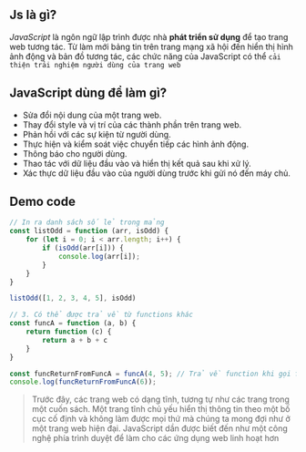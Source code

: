 ## Js là gì?

*JavaScript* là ngôn ngữ lập trình được nhà **phát triển sử dụng** để tạo trang web tương tác. Từ làm mới bảng tin trên trang mạng xã hội đến hiển thị hình ảnh động và bản đồ tương tác, các chức năng của JavaScript có thể `cải thiện trải nghiệm người dùng của trang web`

## JavaScript dùng để làm gì?
- Sửa đổi nội dung của một trang web.
- Thay đổi style và vị trí của các thành phần trên trang web.
- Phản hồi với các sự kiện từ người dùng.
- Thực hiện và kiểm soát việc chuyển tiếp các hình ảnh động.
- Thông báo cho người dùng.
- Thao tác với dữ liệu đầu vào và hiển thị kết quả sau khi xử lý.
- Xác thực dữ liệu đầu vào của người dùng trước khi gửi nó đến máy chủ.

## Demo code

```javascript
// In ra danh sách số lẻ trong mảng
const listOdd = function (arr, isOdd) {
    for (let i = 0; i < arr.length; i++) {
        if (isOdd(arr[i])) {
            console.log(arr[i]);
        }
    }
}

listOdd([1, 2, 3, 4, 5], isOdd)

// 3. Có thể được trả về từ functions khác
const funcA = function (a, b) {
    return function (c) {
        return a + b + c
    }
}

const funcReturnFromFuncA = funcA(4, 5); // Trả về function khi gọi funcA
console.log(funcReturnFromFuncA(6));
```

> Trước đây, các trang web có dạng tĩnh, tương tự như các trang trong một cuốn sách. Một trang tĩnh chủ yếu hiển thị thông tin theo một bố cục cố định và không làm được mọi thứ mà chúng ta mong đợi như ở một trang web hiện đại. JavaScript dần được biết đến như một công nghệ phía trình duyệt để làm cho các ứng dụng web linh hoạt hơn